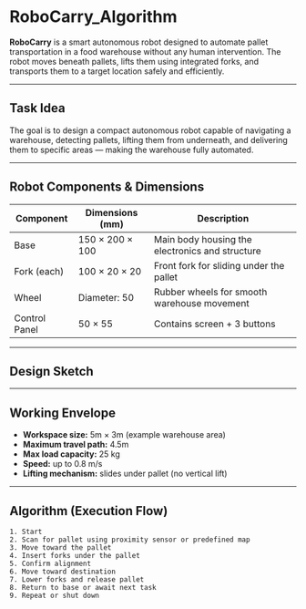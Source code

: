 # RoboCarry_Algorithm
**RoboCarry** is a smart autonomous robot designed to automate pallet transportation in a food warehouse without any human intervention. The robot moves beneath pallets, lifts them using integrated forks, and transports them to a target location safely and efficiently.

---

##  Task Idea

The goal is to design a compact autonomous robot capable of navigating a warehouse, detecting pallets, lifting them from underneath, and delivering them to specific areas — making the warehouse fully automated.

---

##  Robot Components & Dimensions

| Component        | Dimensions (mm)     | Description                                      |
|------------------|----------------------|--------------------------------------------------|
| Base             | 150 × 200 × 100      | Main body housing the electronics and structure |
| Fork (each)      | 100 × 20 × 20        | Front fork for sliding under the pallet         |
| Wheel            | Diameter: 50         | Rubber wheels for smooth warehouse movement     |
| Control Panel    | 50 × 55              | Contains screen + 3 buttons                     |

---

## Design Sketch


---

##  Working Envelope

- **Workspace size:** 5m × 3m (example warehouse area)
- **Maximum travel path:** 4.5m
- **Max load capacity:** 25 kg
- **Speed:** up to 0.8 m/s
- **Lifting mechanism:** slides under pallet (no vertical lift)

---

## Algorithm (Execution Flow)

```plaintext
1. Start
2. Scan for pallet using proximity sensor or predefined map
3. Move toward the pallet
4. Insert forks under the pallet
5. Confirm alignment
6. Move toward destination
7. Lower forks and release pallet
8. Return to base or await next task
9. Repeat or shut down
